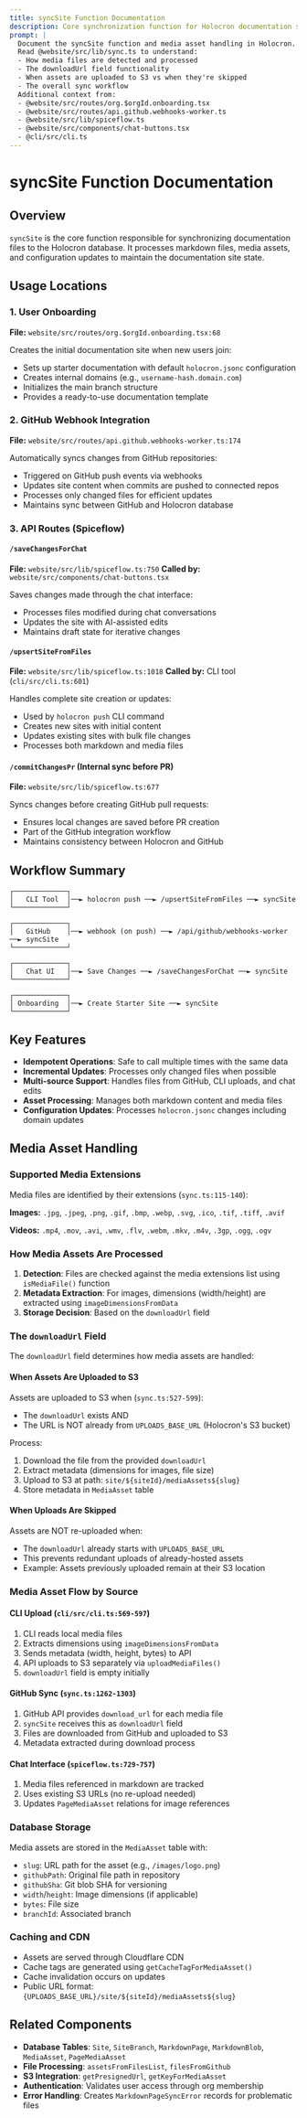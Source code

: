 ```yaml
---
title: syncSite Function Documentation
description: Core synchronization function for Holocron documentation sites
prompt: |
  Document the syncSite function and media asset handling in Holocron.
  Read @website/src/lib/sync.ts to understand:
  - How media files are detected and processed
  - The downloadUrl field functionality
  - When assets are uploaded to S3 vs when they're skipped
  - The overall sync workflow
  Additional context from:
  - @website/src/routes/org.$orgId.onboarding.tsx
  - @website/src/routes/api.github.webhooks-worker.ts  
  - @website/src/lib/spiceflow.ts
  - @website/src/components/chat-buttons.tsx
  - @cli/src/cli.ts
---
```


# syncSite Function Documentation

## Overview

`syncSite` is the core function responsible for synchronizing documentation files to the Holocron database. It processes markdown files, media assets, and configuration updates to maintain the documentation site state.

## Usage Locations

### 1. **User Onboarding**

**File:** `website/src/routes/org.$orgId.onboarding.tsx:68`

Creates the initial documentation site when new users join:

- Sets up starter documentation with default `holocron.jsonc` configuration
- Creates internal domains (e.g., `username-hash.domain.com`)
- Initializes the main branch structure
- Provides a ready-to-use documentation template

### 2. **GitHub Webhook Integration**

**File:** `website/src/routes/api.github.webhooks-worker.ts:174`

Automatically syncs changes from GitHub repositories:

- Triggered on GitHub push events via webhooks
- Updates site content when commits are pushed to connected repos
- Processes only changed files for efficient updates
- Maintains sync between GitHub and Holocron database

### 3. **API Routes (Spiceflow)**

#### `/saveChangesForChat`

**File:** `website/src/lib/spiceflow.ts:750`
**Called by:** `website/src/components/chat-buttons.tsx`

Saves changes made through the chat interface:

- Processes files modified during chat conversations
- Updates the site with AI-assisted edits
- Maintains draft state for iterative changes

#### `/upsertSiteFromFiles`

**File:** `website/src/lib/spiceflow.ts:1018`
**Called by:** CLI tool (`cli/src/cli.ts:601`)

Handles complete site creation or updates:

- Used by `holocron push` CLI command
- Creates new sites with initial content
- Updates existing sites with bulk file changes
- Processes both markdown and media files

#### `/commitChangesPr` (Internal sync before PR)

**File:** `website/src/lib/spiceflow.ts:677`

Syncs changes before creating GitHub pull requests:

- Ensures local changes are saved before PR creation
- Part of the GitHub integration workflow
- Maintains consistency between Holocron and GitHub

## Workflow Summary

```
┌─────────────┐
│   CLI Tool  │──► holocron push ──► /upsertSiteFromFiles ──► syncSite
└─────────────┘

┌─────────────┐
│   GitHub    │──► webhook (on push) ──► /api/github/webhooks-worker ──► syncSite
└─────────────┘

┌─────────────┐
│   Chat UI   │──► Save Changes ──► /saveChangesForChat ──► syncSite
└─────────────┘

┌─────────────┐
│ Onboarding  │──► Create Starter Site ──► syncSite
└─────────────┘
```

## Key Features

- **Idempotent Operations**: Safe to call multiple times with the same data
- **Incremental Updates**: Processes only changed files when possible
- **Multi-source Support**: Handles files from GitHub, CLI uploads, and chat edits
- **Asset Processing**: Manages both markdown content and media files
- **Configuration Updates**: Processes `holocron.jsonc` changes including domain updates

## Media Asset Handling

### Supported Media Extensions

Media files are identified by their extensions (`sync.ts:115-140`):

**Images:** `.jpg`, `.jpeg`, `.png`, `.gif`, `.bmp`, `.webp`, `.svg`, `.ico`, `.tif`, `.tiff`, `.avif`

**Videos:** `.mp4`, `.mov`, `.avi`, `.wmv`, `.flv`, `.webm`, `.mkv`, `.m4v`, `.3gp`, `.ogg`, `.ogv`

### How Media Assets Are Processed

1. **Detection**: Files are checked against the media extensions list using `isMediaFile()` function
2. **Metadata Extraction**: For images, dimensions (width/height) are extracted using `imageDimensionsFromData`
3. **Storage Decision**: Based on the `downloadUrl` field

### The `downloadUrl` Field

The `downloadUrl` field determines how media assets are handled:

#### **When Assets Are Uploaded to S3**

Assets are uploaded to S3 when (`sync.ts:527-599`):
- The `downloadUrl` exists AND
- The URL is NOT already from `UPLOADS_BASE_URL` (Holocron's S3 bucket)

Process:
1. Download the file from the provided `downloadUrl`
2. Extract metadata (dimensions for images, file size)
3. Upload to S3 at path: `site/${siteId}/mediaAssets${slug}`
4. Store metadata in `MediaAsset` table

#### **When Uploads Are Skipped**

Assets are NOT re-uploaded when:
- The `downloadUrl` already starts with `UPLOADS_BASE_URL`
- This prevents redundant uploads of already-hosted assets
- Example: Assets previously uploaded remain at their S3 location

### Media Asset Flow by Source

#### **CLI Upload** (`cli/src/cli.ts:569-597`)
1. CLI reads local media files
2. Extracts dimensions using `imageDimensionsFromData`
3. Sends metadata (width, height, bytes) to API
4. API uploads to S3 separately via `uploadMediaFiles()`
5. `downloadUrl` field is empty initially

#### **GitHub Sync** (`sync.ts:1262-1303`)
1. GitHub API provides `download_url` for each media file
2. `syncSite` receives this as `downloadUrl` field
3. Files are downloaded from GitHub and uploaded to S3
4. Metadata extracted during download process

#### **Chat Interface** (`spiceflow.ts:729-757`)
1. Media files referenced in markdown are tracked
2. Uses existing S3 URLs (no re-upload needed)
3. Updates `PageMediaAsset` relations for image references

### Database Storage

Media assets are stored in the `MediaAsset` table with:
- `slug`: URL path for the asset (e.g., `/images/logo.png`)
- `githubPath`: Original file path in repository
- `githubSha`: Git blob SHA for versioning
- `width`/`height`: Image dimensions (if applicable)
- `bytes`: File size
- `branchId`: Associated branch

### Caching and CDN

- Assets are served through Cloudflare CDN
- Cache tags are generated using `getCacheTagForMediaAsset()`
- Cache invalidation occurs on updates
- Public URL format: `{UPLOADS_BASE_URL}/site/${siteId}/mediaAssets${slug}`

## Related Components

- **Database Tables**: `Site`, `SiteBranch`, `MarkdownPage`, `MarkdownBlob`, `MediaAsset`, `PageMediaAsset`
- **File Processing**: `assetsFromFilesList`, `filesFromGithub`
- **S3 Integration**: `getPresignedUrl`, `getKeyForMediaAsset`
- **Authentication**: Validates user access through org membership
- **Error Handling**: Creates `MarkdownPageSyncError` records for problematic files
